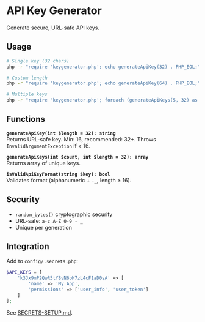 # API Key Generator

Generate secure, URL-safe API keys.

## Usage

```bash
# Single key (32 chars)
php -r "require 'keygenerator.php'; echo generateApiKey(32) . PHP_EOL;"

# Custom length
php -r "require 'keygenerator.php'; echo generateApiKey(64) . PHP_EOL;"

# Multiple keys
php -r "require 'keygenerator.php'; foreach (generateApiKeys(5, 32) as \$k) echo \$k . PHP_EOL;"
```

## Functions

**`generateApiKey(int $length = 32): string`**  
Returns URL-safe key. Min: 16, recommended: 32+. Throws `InvalidArgumentException` if < 16.

**`generateApiKeys(int $count, int $length = 32): array`**  
Returns array of unique keys.

**`isValidApiKeyFormat(string $key): bool`**  
Validates format (alphanumeric + `-_`, length ≥ 16).

## Security

- `random_bytes()` cryptographic security
- URL-safe: `a-z A-Z 0-9 - _`
- Unique per generation

## Integration

Add to `config/.secrets.php`:

```php
$API_KEYS = [
    'k3Jx9mP2QwR5tY8vN6bH7zL4cF1aD0sA' => [
        'name' => 'My App',
        'permissions' => ['user_info', 'user_token']
    ]
];
```

See [SECRETS-SETUP.md](SECRETS-SETUP.md).
